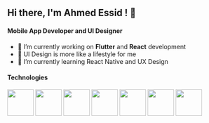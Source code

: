 <h2>Hi there, I'm Ahmed Essid ! 👋</h2>
<h4>Mobile App Developer and UI Designer</h4>
<ul>
<li>🎯 I’m currently working on <b>Flutter</b> and <b>React</b> development
<li>🎨 UI Design is more like a lifestyle for me
<li>🌱 I’m currently learning React Native and UX Design
</ul>

<h4>Technologies</h4>
<div>
<img src="https://user-images.githubusercontent.com/51419598/152648731-567997ec-ac1c-4a9c-a816-a1fb1882abbe.png" height="60"/> <img src="https://upload.wikimedia.org/wikipedia/commons/thumb/a/a7/React-icon.svg/langfr-220px-React-icon.svg.png" height="60"/> <img src="https://seeklogo.com/images/U/unity-logo-988A22E703-seeklogo.com.png" height="60"/> <img src="https://www.gstatic.com/devrel-devsite/prod/vffb6f747a4a347f610c19877672b152494f6401418724d2bc2f21104794d57bc/firebase/images/touchicon-180.png" height="60"/> <img src="https://avatars.githubusercontent.com/u/55202745?s=200&v=4" height="60"/> <img src="https://cdn2.downdetector.com/static/uploads/logo/figma2.png" height="60"/> <img src="https://helpx.adobe.com/content/dam/help/fr/xd/help/faq/jcr_content/main-pars/imageandtext_1319139292/imageandtextimage/XD.png.img.png" height="60"/>

